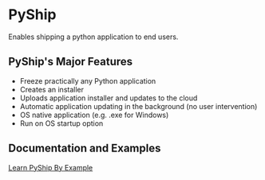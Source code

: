 # PyShip

Enables shipping a python application to end users.

## PyShip's Major Features

* Freeze practically any Python application
* Creates an installer
* Uploads application installer and updates to the cloud
* Automatic application updating in the background (no user intervention)
* OS native application (e.g. .exe for Windows)
* Run on OS startup option

## Documentation and Examples

[Learn PyShip By Example](https://github.com/jamesabel/pyshipexample)
